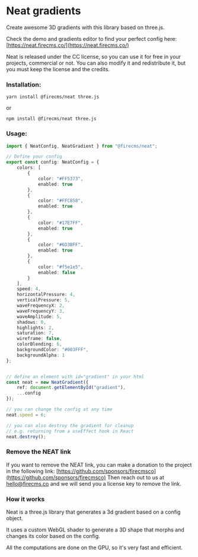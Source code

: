 # Neat gradients

Create awesome 3D gradients with this library based on three.js.

Check the demo and gradients editor to find your perfect config here:
[https://neat.firecms.co/](https://neat.firecms.co/)

Neat is released under the CC license, so you can use it for free in your
projects,
commercial or not. You can also modify it and redistribute it, but you must keep
the license and the credits.


### Installation:

```
yarn install @firecms/neat three.js
```

or

```
npm install @firecms/neat three.js
```

### Usage:

```typescript
import { NeatConfig, NeatGradient } from "@firecms/neat";

// Define your config
export const config: NeatConfig = {
    colors: [
        {
            color: "#FF5373",
            enabled: true
        },
        {
            color: "#FFC858",
            enabled: true
        },
        {
            color: "#17E7FF",
            enabled: true
        },
        {
            color: "#6D3BFF",
            enabled: true
        },
        {
            color: "#f5e1e5",
            enabled: false
        }
    ],
    speed: 4,
    horizontalPressure: 4,
    verticalPressure: 5,
    waveFrequencyX: 2,
    waveFrequencyY: 3,
    waveAmplitude: 5,
    shadows: 0,
    highlights: 2,
    saturation: 7,
    wireframe: false,
    colorBlending: 6,
    backgroundColor: "#003FFF",
    backgroundAlpha: 1
};


// define an element with id="gradient" in your html
const neat = new NeatGradient({
    ref: document.getElementById("gradient"),
    ...config
});

// you can change the config at any time
neat.speed = 6;

// you can also destroy the gradient for cleanup
// e.g. returning from a useEffect hook in React
neat.destroy();
```

### Remove the NEAT link

If you want to remove the NEAT link, you can make a donation to the project
in the following link:
[https://github.com/sponsors/firecmsco](https://github.com/sponsors/firecmsco)
Then reach out to us at [hello@firecms.co](mailto:hello@firecms.co) and we will
send you a license key to remove the link.

### How it works

Neat is a three.js library that generates a 3d gradient based on a config
object.

It uses a custom WebGL shader to generate a 3D shape that morphs and changes
its color based on the config.

All the computations are done on the GPU, so it's very fast and efficient.
